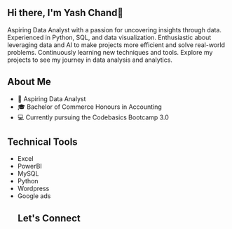 ## Hi there, I'm Yash Chand👋
Aspiring Data Analyst with a passion for uncovering insights through data. Experienced in Python, SQL, and data visualization. Enthusiastic about leveraging data and AI to make projects more efficient and solve real-world problems. Continuously learning new techniques and tools. Explore my projects to see my journey in data analysis and analytics.
## About Me
* 🌱 Aspiring Data Analyst
* 🎓 Bachelor of Commerce Honours in Accounting
* 💻 Currently pursuing the Codebasics Bootcamp 3.0
## Technical Tools
* Excel
* PowerBI
* MySQL
* Python
* Wordpress
* Google ads
  ## Let's Connect
  
